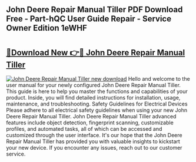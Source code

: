 ## John Deere Repair Manual Tiller PDF Download Free - Part-hQC User Guide Repair - Service Owner Edition 1eWHF

# <h2><a href="http://bc66196.oget.top/?id=John+Deere+Repair+Manual+Tiller">🔗Download New 👉🔴 John Deere Repair Manual Tiller</a></h2>

[![John Deere Repair Manual Tiller new download](https://i.imgur.com/5g1atiW.png)](http://bc66196.oget.top/?id=John+Deere+Repair+Manual+Tiller)
Hello and welcome to the user manual for your newly configured John Deere Repair Manual Tiller. This guide is here to help you master the functions and capabilities of your product. Inside, you will find detailed instructions for installation, usage, maintenance, and troubleshooting. Safety Guidelines for Electrical Devices Please adhere to all electrical safety guidelines when using your new John Deere Repair Manual Tiller. John Deere Repair Manual Tiller advanced features include object detection, fingerprint scanning, customizable profiles, and automated tasks, all of which can be accessed and customized through the user interface. It's our hope that the John Deere Repair Manual Tiller has provided you with valuable insights to kickstart your new device. If you encounter any issues, reach out to our customer service.
